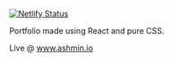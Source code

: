 [![Netlify Status](https://api.netlify.com/api/v1/badges/af71072d-72e0-4c9d-986d-712f046d8a90/deploy-status)](https://app.netlify.com/sites/ashmin/deploys)

Portfolio made using React and pure CSS.

Live @ www.ashmin.io
